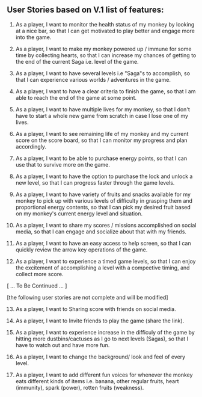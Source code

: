 ## User Stories based on V.1 list of features:

1. As a player, I want to monitor the health status of my monkey by looking at a nice bar, so that I can get motivated to play better and engage more into the game.

2. As a player, I want to make my monkey powered up / immune for some time by collecting hearts, so that I can increase my chances of getting to the end of the current Saga i.e. level of the game.

3. As a player, I want to have several levels i.e "Saga"s to accomplish, so that I can experience various worlds / adventures in the game.

4. As a player, I want to have a clear criteria to finish the game, so that I am able to reach the end of the game at some point.

5. As a player, I want to have multiple lives for my monkey, so that I don't have to start a whole new game from scratch in case I lose one of my lives. 

6. As a player, I want to see remaining life of my monkey and my current score on the score board, so that I can monitor my progress and plan accordingly.

7. As a player, I want to be able to purchase energy points, so that I can use that to survive more on the game.

8. As a player, I want to have the option to purchase the lock and unlock a new level, so that I can progress faster through the game levels.

9. As a player, I want to have variety of fruits and snacks available for my monkey to pick up with various levels of difficulty in grasping them and proportional energy contents, so that I can pick my desired fruit based on my monkey's current energy level and situation.

10. As a player, I want to share my scores / missions accomplished on social media, so that I can engage and socialize about that with my friends.

11. As a player, I want to have an easy access to help screen, so that I can quickly review the arrow key operations of the game.

12. As a player, I want to experience a timed game levels, so that I can enjoy the excitement of accomplishing a level with a compeetive timing, and collect more score.


[ ... To Be Continued ... ]

[the following user stories are not complete and will be modified]

13. As a player, I want to Sharing score with friends on social media.

14. As a player, I want to Invite friends to play the game (share the link).

15. As a player, I want to experience increase in the difficuly of the game by hitting more dustbins/cactuses as I go to next levels (Sagas), so that I have to watch out and have more fun. 

16. As a player, I want to change the background/ look and feel of every level.

17. As a player, I want to add different fun voices for whenever the monkey eats different kinds of items i.e. banana, other regular fruits, heart (immunity), spark (power), rotten fruits (weakness).
